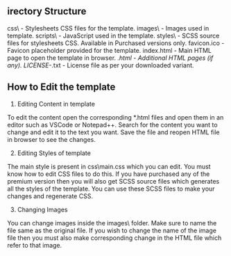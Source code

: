 ## irectory Structure

css\ - Stylesheets CSS files for the template.
images\ - Images used in template.
scripts\ - JavaScript used in the template.
styles\ - SCSS source files for stylesheets CSS. Available in Purchased versions only.
favicon.ico - Favicon placeholder provided for the template.
index.html - Main HTML page to open the template in browser.
_.html - Additional HTML pages (if any).
LICENSE-_.txt - License file as per your downloaded variant.

## How to Edit the template

1. Editing Content in template

To edit the content open the corresponding \*.html files and open them
in an editor such as VSCode or Notepad++.
Search for the content you want to change and edit it to the text you want.
Save the file and reopen HTML file in browser to see the changes.

2. Editing Styles of template

The main style is present in css\main.css which you can edit.
You must know how to edit CSS files to do this.
If you have purchased any of the premium version then you will also get
SCSS source files which generates all the styles of the template.
You can use these SCSS files to make your changes and regenerate CSS.

3. Changing Images

You can change images inside the images\ folder.
Make sure to name the file same as the original file.
If you wish to change the name of the image file then you must
also make corresponding change in the HTML file which refer to that image.
